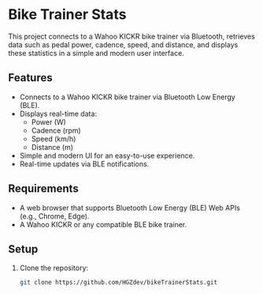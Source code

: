 
# Bike Trainer Stats

This project connects to a Wahoo KICKR bike trainer via Bluetooth, retrieves data such as pedal power, cadence, speed, and distance, and displays these statistics in a simple and modern user interface.

## Features

- Connects to a Wahoo KICKR bike trainer via Bluetooth Low Energy (BLE).
- Displays real-time data:
  - Power (W)
  - Cadence (rpm)
  - Speed (km/h)
  - Distance (m)
- Simple and modern UI for an easy-to-use experience.
- Real-time updates via BLE notifications.

## Requirements

- A web browser that supports Bluetooth Low Energy (BLE) Web APIs (e.g., Chrome, Edge).
- A Wahoo KICKR or any compatible BLE bike trainer.
  
## Setup

1. Clone the repository:
   ```bash
   git clone https://github.com/HGZdev/bikeTrainerStats.git
